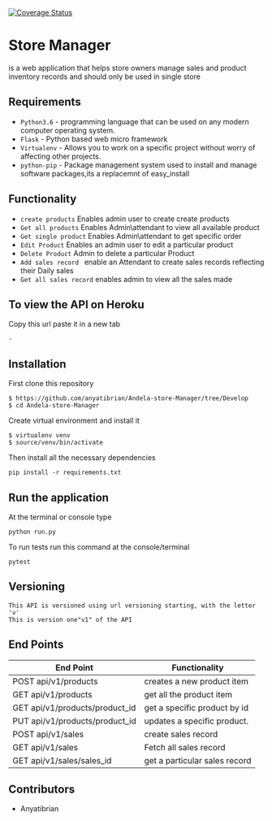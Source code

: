 
[![Coverage Status](https://coveralls.io/repos/github/anyatibrian/Andela-store-Manager/badge.svg?branch=master)](https://coveralls.io/github/anyatibrian/Andela-store-Manager?branch=master)

# Store Manager 
is a web application that helps store owners manage sales and product inventory records and 
should only be used in single store

## Requirements
- `Python3.6` - programming language that can be used on any modern computer operating system. 
- `Flask` - Python based web micro framework
- `Virtualenv` - Allows you to work on a specific project without worry of affecting other projects.
- `python-pip` - Package management system used to install and manage software packages,its a replacemnt of easy_install

## Functionality
- `create products` Enables admin user to create create products
- `Get all products` Enables Admin\attendant to view all available product
- `Get single product` Enables Admin\attendant  to get specific order
- `Edit Product` Enables an admin user to edit a particular product
- `Delete Product` Admin  to delete a particular Product
- `Add sales record ` enable an Attendant to create sales records reflecting their Daily sales
- `Get all sales record` enables admin to view all the sales made 


## To view the API on Heroku 
Copy this url paste it in a new tab
```
- 

```

## Installation
First clone this repository
```
$ https://github.com/anyatibrian/Andela-store-Manager/tree/Develop
$ cd Andela-store-Manager
```
Create virtual environment and install it
```
$ virtualenv venv
$ source/venv/bin/activate
```
Then install all the necessary dependencies
```
pip install -r requirements.txt
```

## Run the application
At the terminal or console type
```
python run.py
```
To run tests run this command at the console/terminal
```
pytest
```
## Versioning
```
This API is versioned using url versioning starting, with the letter 'v'
This is version one"v1" of the API
```
## End Points
|           End Point                      |     Functionality           |
|   -------------------------------------- |-----------------------------|
|     POST api/v1/products                 | creates a new product item  |  
|     GET  api/v1/products                 | get all the product item    |   
|     GET  api/v1/products/product_id      |get a specific product by id |  
|     PUT api/v1/products/product_id       |updates a specific product.  |
|     POST api/v1/sales                    |create sales record          |   
|     GET api/v1/sales                     |Fetch all sales record       |  
|     GET  api/v1/sales/sales_id           |get a particular sales record|



## Contributors
- Anyatibrian